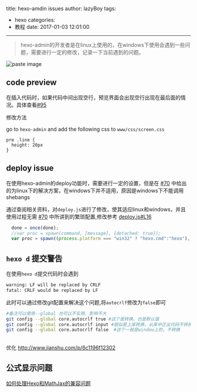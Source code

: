 title: hexo-amdin issues
author: lazyBoy
tags:
  - hexo
categories:
  - 教程
date: 2017-01-03 12:01:00
---
>hexo-admin的开发者是在linux上使用的，在windows下使用会遇到一些问题，需要进行一定的修改，记录一下当前遇到的问题。

![paste image](http://oh1jgyw0v.bkt.clouddn.com/s1cros1rt0tlezgjly0vl  "Hexo admin")

<!-- more -->

## code preview

在插入代码时，如果代码中间出现空行，预览界面会出现空行出现在最后面的情况。具体查看[#95](https://github.com/jaredly/hexo-admin/issues/95)

修改方法

go to `hexo-admin` and add the following css to `www/css/screen.css`

```
pre .line {
  height: 20px
}
```


## deploy issue

在使用hexo-admin的deploy功能时，需要进行一定的设置，但是在 [#70](https://github.com/jaredly/hexo-admin/issues/70) 中给出的为linux下的解决方案，在windows下并不适用，原因是windows下不能调用shebangs

通过查阅相关资料，对`deploy.js`进行了修改，使其适应linux和windows，并且使用过程无需 [#70](https://github.com/jaredly/hexo-admin/issues/70) 中所讲到的繁琐配置,修改参考 [deploy.js#L16](https://github.com/xbotao/hexo-admin/blob/master/deploy.js#L16)

```JavaScript
  done = once(done);
  //var proc = spawn(command, [message], {detached: true});
  var proc = spawn((process.platform === "win32" ? "hexo.cmd":"hexo"), ['d', '-g'], {detached: true});

```

## `hexo d` 提交警告
在使用`hexo d`提交代码时会遇到
```Bash
warning: LF will be replaced by CRLF   
fatal: CRLF would be replaced by LF  
```

此时可以通过修改git配置来解决这个问题,将`autocrlf`修改为`false`即可

```Bash
#备注可以使用--global 也可以不实用，影响不大  
git config --global core.autocrlf true #这个是转换，也是默认值  
git config --global core.autocrlf input #貌似是上库转换，从库中迁出代码不转换  
git config --global core.autocrlf false  #这个一般是window上的，不转换  
```

##
 优化 http://www.jianshu.com/p/6c1196f12302
 
## 公式显示问题

[如何处理Hexo和MathJax的兼容问题](http://2wildkids.com/2016/10/06/%E5%A6%82%E4%BD%95%E5%A4%84%E7%90%86Hexo%E5%92%8CMathJax%E7%9A%84%E5%85%BC%E5%AE%B9%E9%97%AE%E9%A2%98/)
